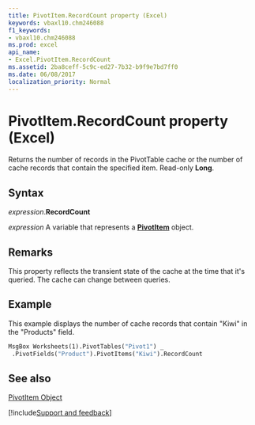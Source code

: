 ```yaml
---
title: PivotItem.RecordCount property (Excel)
keywords: vbaxl10.chm246088
f1_keywords:
- vbaxl10.chm246088
ms.prod: excel
api_name:
- Excel.PivotItem.RecordCount
ms.assetid: 2ba8ceff-5c9c-ed27-7b32-b9f9e7bd7ff0
ms.date: 06/08/2017
localization_priority: Normal
---
```



# PivotItem.RecordCount property (Excel)

Returns the number of records in the PivotTable cache or the number of cache records that contain the specified item. Read-only  **Long**.


## Syntax

_expression_.**RecordCount**

_expression_ A variable that represents a **[PivotItem](Excel.PivotItem.md)** object.


## Remarks

This property reflects the transient state of the cache at the time that it's queried. The cache can change between queries.


## Example

This example displays the number of cache records that contain "Kiwi" in the "Products" field.


```vb
MsgBox Worksheets(1).PivotTables("Pivot1") _ 
 .PivotFields("Product").PivotItems("Kiwi").RecordCount
```


## See also


[PivotItem Object](Excel.PivotItem.md)

[!include[Support and feedback](~/includes/feedback-boilerplate.md)]